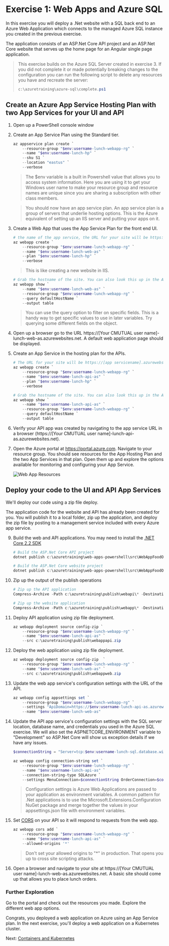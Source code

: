 # Exercise 1: Web Apps and Azure SQL

In this exercise you will deploy a .Net website with a SQL back end to an Azure Web Application which connects to the managed Azure SQL instance you created in the previous exercise.

The application consists of an ASP.Net Core API project and an ASP.Net Core website that serves up the home page for an Angular single page application.

> This exercise builds on the Azure SQL Server created in exercise 3. If you did not complete it or made potentially breaking changes to the configuration you can run the following script to delete any resources you have and recreate the server:
> ```powershell
> c:\azuretraining\azure-sql\complete.ps1
> ```

## Create an Azure App Service Hosting Plan with two App Services for your UI and API

1. Open up a PowerShell console window
<!--and navigate to the azuretraining folder you downloaded in step 2.-->

<!--
2. Set a variable for the resource group you created in previous exercises. You will use this variable in many of the commands for this exercise so you don't have to retype it.

    ```powershell
    $resourceGroupName = "$env:username-lunch-webapp-rg"
    ```

    > The $env variable is a built in Powershell value that allows you to access system information. Here you are using it to get your Windows user name to make your resource group name is unique in case you are sharing a subscription with other class members.
-->

2. Create an App Service Plan using the Standard tier.

    ```powershell
    az appservice plan create `
        --resource-group "$env:username-lunch-webapp-rg" `
        --name "$env:username-lunch-hp" `
        --sku S1 `
        --location "eastus" `
        --verbose
    ```

    > The $env variable is a built in Powershell value that allows you to access system information. Here you are using it to get your Windows user name to make your resource group and resource names are unique since you are sharing a subscription with other class members.

    > You should now have an app service plan. An app service plan is a group of servers that underlie hosting options. This is the Azure equivalent of setting up an IIS server and putting your apps on it.

4. Create a Web App that uses the App Service Plan for the front end UI.

    ```powershell
    # the name of the app service, the URL for your site will be https://[app servicename].azurewebsites.net
    az webapp create `
        --resource-group "$env:username-lunch-webapp-rg" `
        --name "$env:username-lunch-web-as" `
        --plan "$env:username-lunch-hp" `
        --verbose
    ```

    > This is like creating a new website in IIS.

    ```powershell
    # Grab the hostname of the site. You can also look this up in the Azure portal.
    az webapp show `
        --name "$env:username-lunch-web-as" `
        --resource-group "$env:username-lunch-webapp-rg" `
        --query defaultHostName `
        --output table
    ```

    > You can use the query option to filter on specific fields. This is a handy way to get specific values to use in later variables. Try querying some different fields on the object.

5. Open up a browser go to the URL https://[Your CMUTUAL user name]-lunch-web-as.azurewebsites.net.  A default web application page should be displayed.

6. Create an App Service in the hosting plan for the APIs.

    ```powershell
    # The URL for your site will be https://[app servicename].azurewebsites.net
    az webapp create `
        --resource-group "$env:username-lunch-webapp-rg" `
        --name "$env:username-lunch-api-as" `
        --plan "$env:username-lunch-hp" `
        --verbose

    # Grab the hostname of the site. You can also look this up in the Azure portal.
    az webapp show `
        --name "$env:username-lunch-api-as" `
        --resource-group "$env:username-lunch-webapp-rg" `
        --query defaultHostName `
        --output table
    ```

7. Verify your API app was created by navigating to the app service URL in a browser (https://[Your CMUTUAL user name]-lunch-api-as.azurewebsites.net).

8. Open the Azure portal at https://portal.azure.com.  Navigate to your resource group.  You should see resources for the App Hosting Plan and the two App Services in that plan.  Open them up and explore the options available for monitoring and configuring your App Service.

    ![Web App Resources](images/web-apps-resource-group.png)

## Deploy your code to the UI and API App Services

We'll deploy our code using a zip file deploy.

The application code for the website and API has already been created for you. You will publish it to a local folder, zip up the application, and deploy the zip file by posting to a management service included with every Azure app service.

9. Build the web and API applications. You may need to install the [.NET Core 2.2 SDK](https://dotnet.microsoft.com/download/visual-studio-sdks)

    ```powershell
    # Build the ASP.Net Core API project
    dotnet publish c:\azuretraining\web-apps-powershell\src\WebAppFoodOrder.Api\WebAppFoodOrder.Api.csproj -o c:\azuretraining\publish\webapi

    # Build the ASP.Net Core website project
    dotnet publish c:\azuretraining\web-apps-powershell\src\WebAppFoodOrder.Web\WebAppFoodOrder.Web.csproj -o c:\azuretraining\publish\webapp
    ```

10. Zip up the output of the publish operations

    ```powershell
    # Zip up the API application
    Compress-Archive -Path c:\azuretraining\publish\webapi\* -DestinationPath c:\azuretraining\publish\webappapi.zip -Force

    # Zip up the website application
    Compress-Archive -Path c:\azuretraining\publish\webapp\* -DestinationPath c:\azuretraining\publish\webappweb.zip -Force
    ```

11. Deploy API application using zip file deployment.

    ```powershell
    az webapp deployment source config-zip `
        --resource-group "$env:username-lunch-webapp-rg" `
        --name "$env:username-lunch-api-as" `
        --src c:\azuretraining\publish\webappapi.zip
    ```

12. Deploy the web application using zip file deployment.

    ```powershell
    az webapp deployment source config-zip  `
        --resource-group "$env:username-lunch-webapp-rg" `
        --name "$env:username-lunch-web-as" `
        --src c:\azuretraining\publish\webappweb.zip
    ```

13. Update the web app service's configuration settings with the URL of the API.

    ```powershell
    az webapp config appsettings set `
        --resource-group "$env:username-lunch-webapp-rg" `
        --settings "ApiDomain=https://$env:username-lunch-api-as.azurewebsites.net" `
        --name "$env:username-lunch-web-as"
    ```

14. Update the API app service's configuration settings with the SQL server location, database name, and credentials you used in the Azure SQL exercise. We will also set the ASPNETCORE_ENVIRONMENT variable to "Development" so ASP.Net Core will show us exception details if we have any issues.

    ```powershell
    $connectionString = "Server=tcp:$env:username-lunch-sql.database.windows.net,1433;Initial Catalog=lunch-db;Persist Security Info=False;User ID=lunchadmin;Password=%Lunch4U!;MultipleActiveResultSets=False;Encrypt=True;TrustServerCertificate=False;Connection Timeout=30;"

    az webapp config connection-string set `
        --resource-group "$env:username-lunch-webapp-rg" `
        --name "$env:username-lunch-api-as" `
        --connection-string-type SQLAzure `
        --settings MenuConnection=$connectionString OrderConnection=$connectionString
    ```
    > Configuration settings is Azure Web Applications are passed to your application as environment variables.  A common pattern for .Net applications is to use the Microsoft.Extensions.Configuration NuGet package and merge together the values in your appsettings.json file with environment variables.

15. Set [CORS](https://docs.microsoft.com/en-us/rest/api/storageservices/cross-origin-resource-sharing--cors--support-for-the-azure-storage-services) on your API so it will respond to requests from the web app. 

    ```powershell
    az webapp cors add `
        --resource-group "$env:username-lunch-webapp-rg" `
        --name "$env:username-lunch-api-as" `
        --allowed-origins '*'
    ```

    > Don't set your allowed origins to "*" in production. That opens you up to cross site scripting attacks.

16. Open a browser and navigate to your site at https://[Your CMUTUAL user name]-lunch-web-as.azurewebsites.net.  A basic site should come up that allows you to place lunch orders.

### Further Exploration
Go to the portal and check out the resources you made. Explore the different web app options.

Congrats, you deployed a web application on Azure using an App Service plan. In the next exercise, you'll deploy a web application on a Kubernetes cluster.

Next: [Containers and Kubernetes](05-containers-kubernetes-cli.md)

